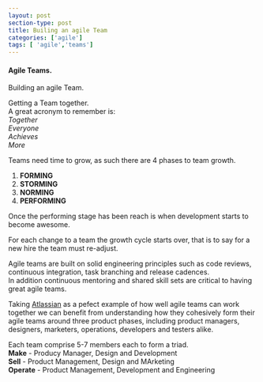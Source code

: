 ```yaml
---
layout: post
section-type: post
title: Builing an agile Team
categories: ['agile']
tags: [ 'agile','teams']
---
```



#### Agile Teams. 

Building an agile Team. 

Getting a Team together.  
A great acronym to remember is:  
*Together*  
*Everyone*  
*Achieves*  
*More*  

Teams need time to grow, as such there are 4 phases to team growth.  
1. **FORMING**    
2. **STORMING**  
3. **NORMING**  
4. **PERFORMING**  

Once the performing stage has been reach is when development starts to become awesome.  

For each change to a team the growth cycle starts over, that is to say for a new hire the team must re-adjust.  

Agile teams are built on solid engineering principles such as code reviews, continuous integration, task branching and release cadences.  
In addition continuous mentoring and shared skill sets are critical to having great agile teams.  

Taking [Atlassian](https://www.atlassian.com/agile/teams) as a pefect example of how well agile teams can work together we can benefit from understanding how they cohesively form their agile teams around three product phases, including product managers, designers, marketers, operations, developers and testers alike.  
 
 Each team comprise 5-7 members each to form a triad.  
 **Make** - Producy Manager, Design and Development  
 **Sell** - Product Management, Design and MArketing  
 **Operate** - Product Management, Development and Engineering  
